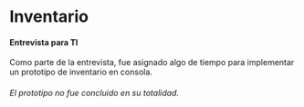 # Inventario
#### Entrevista para TI
Como parte de la entrevista, fue asignado algo de tiempo para implementar un prototipo de inventario en consola. 
###### El prototipo no fue concluido en su totalidad.